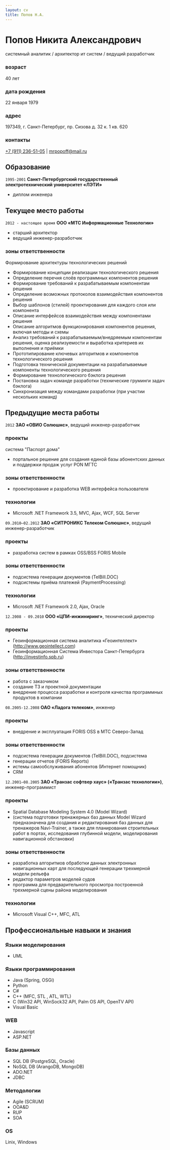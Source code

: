```yaml
---
layout: cv
title: Попов Н.А.
---
```


# Попов Никита Александрович
системный аналитик / архитектор ит систем / ведущий разработчик

### возраст
40 лет

### дата рождения
22 января 1979

### адрес
197349, г. Санкт-Петербург, пр. Сизова д. 32 к. 1 кв. 620 

### контакты
<div id="webaddress">
<a href="tel:+79112365105">+7 (911) 236-51-05</a>
 | <a href="mailto:mrpopoff@mail.ru">mrpopoff@mail.ru</a>
</div>

## Образование

`1995-2001`
__Санкт-Петербургский государственный электротехнический университет «ЛЭТИ»__

- диплом инженера

## Текущее место работы

`2012 - настоящее время`
__ООО «МТС Информационные Технологии»__

- старший архитектор
- ведущий инженер-разработчик

### зоны ответственности
Формирование архитектуры технологических решений
- Формирование концепции реализации технологического решения
- Определение перечня слоёв программных компонентов решения
- Формирование требований к разрабатываемым компонентам решения
- Определение возможных протоколов взаимодействия компонентов решения
- Выбор шаблонов (стилей) проектирования для каждого слоя или компонента
- Описание интерфейсов взаимодействия между компонентами решения
- Описание алгоритмов функционирования компонентов решения, включая методы и схемы
- Анализ требований к разрабатываемым/внедряемым компонентам решения, оценка реализуемости и выработка критериев их выполнения и приёмки
- Прототипирование ключевых алгоритмов и компонентов технологического решения
- Подготовка технической документации на разрабатываемые компоненты технологического решения
- Формирование технологического бэклога решения
- Постановка задач команде разработки (технические груминги задач бэклога)
- Синхронизация между командами разработки (при участии нескольких команд)

## Предыдущие места работы

`2012`
__ЗАО «ОВИО Солюшнс»__, ведущий инженер-разработчик

### проекты
система "Паспорт дома"
- портальное решение для создания единой базы абонентских данных и поддержки продаж услуг PON МГТС

### зоны ответственности
- проектирование и разработка WEB интерфейса пользователя

### технологии
- Microsoft .NET Framework 3.5, MVC, Ajax, WCF, SQL Server

`09.2010–02.2012`
__ЗАО «СИТРОНИКС Телеком Солюшнс»__, ведущий инженер-разработчик

### проекты 
- разработка систем в рамках OSS/BSS FORIS Mobile

### зоны ответственности
- подсистема генерации документов (TelBill.DOC)
- подсистемы приёма платежей (PaymentProcessing)

### технологии
- Microsoft .NET Framework 2.0, Ajax, Oracle

`12.2008 - 09.2010`
__ООО «ЦПИ-инжиниринг»__, технический директор

### проекты
- Геоинформационная система аналитика «Геоинтеллект» (http://www.geointellect.com)
- Геоинформационная Система Инвестора Санкт-Петербурга (http://investinfo.spb.ru)

### зоны ответственности
- работа с заказчиком
- создание ТЗ и проектной документации
- внедрение процесса разработки и контроля качества программных продуктов в компании
 
`08.2005-12.2008`
__ОАО «Ладога телеком»__, инженер

### проекты
- внедрение и эксплуатация FORIS OSS в МТС Северо-Запад

### зоны ответственности
- подсистема генерации документов (TelBill.DOC), подсистема
- генерации отчетов (FORIS Reports)
- истемы самообслуживания абонентов (Интернет помощник)
- CRM

`12.2001–08.2005`
__ЗАО «Транзас софтвер хаус» («Транзас технологии»)__, инженер-программист

### проекты
- Spatial Database Modeling System 4.0 (Model Wizard)
- (система подготовки тренажерных баз данных Model Wizard предназначена для создания и редактирования баз данных для тренажеров Navi-Trainer, а также для планирования строительных работ в портах, исследования глубинной модели, моделирования навигационной обстановки)

### зоны ответственности
- разработка алгоритмов обработки данных электронных навигационных карт для последующей генерации трехмерной модели рельефа
- редактор параметров моделей судов
- программа для предварительного просмотра построенной трехмерной сцены района моделирования

### технологии
- Microsoft Visual C++, MFC, ATL

## Профессиональные навыки и знания

### Языки моделирования
- UML

### Языки программирования
- Java (Spring, OSGi)
- Python
- С#
- C++ (MFC, STL , ATL, WTL)
- C (Win32 API, WinSock32 API, Palm OS API, OpenTV API)
- Visual Basic

### WEB
- Javascript
- ASP.NET

### Базы данных
- SQL DB (PostgreSQL, Oracle)
- NoSQL DB (ArangoDB, MongoDB)
- ADO.NET
- JDBC

### Методологии
- Agile (SCRUM)
- OOA&D
- RUP
- SOA

### OS
Linix, Windows

<!-- ### Footer
Last updated: 2019.20.11 -->
